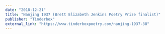```yaml
---
date: "2018-12-21"
title: "Nanjing 1937 (Brett Elizabeth Jenkins Poetry Prize finalist)"
publisher: "Tinderbox"
external_link: "https://www.tinderboxpoetry.com/nanjing-1937-38"
---
```

